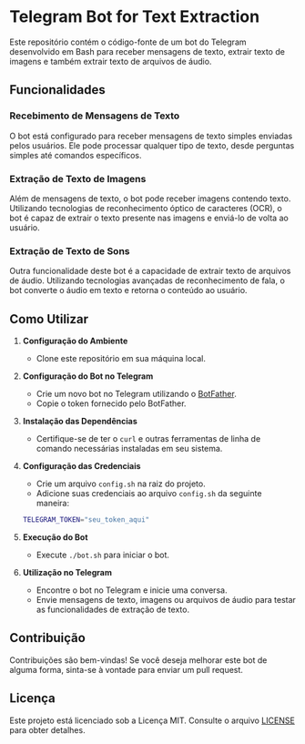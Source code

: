 # Telegram Bot for Text Extraction

Este repositório contém o código-fonte de um bot do Telegram desenvolvido em Bash para receber mensagens de texto, extrair texto de imagens e também extrair texto de arquivos de áudio.

## Funcionalidades

### Recebimento de Mensagens de Texto
O bot está configurado para receber mensagens de texto simples enviadas pelos usuários. Ele pode processar qualquer tipo de texto, desde perguntas simples até comandos específicos.

### Extração de Texto de Imagens
Além de mensagens de texto, o bot pode receber imagens contendo texto. Utilizando tecnologias de reconhecimento óptico de caracteres (OCR), o bot é capaz de extrair o texto presente nas imagens e enviá-lo de volta ao usuário.

### Extração de Texto de Sons
Outra funcionalidade deste bot é a capacidade de extrair texto de arquivos de áudio. Utilizando tecnologias avançadas de reconhecimento de fala, o bot converte o áudio em texto e retorna o conteúdo ao usuário.

## Como Utilizar

1. **Configuração do Ambiente**
   - Clone este repositório em sua máquina local.

2. **Configuração do Bot no Telegram**
   - Crie um novo bot no Telegram utilizando o [BotFather](https://core.telegram.org/bots#botfather).
   - Copie o token fornecido pelo BotFather.

3. **Instalação das Dependências**
   - Certifique-se de ter o `curl` e outras ferramentas de linha de comando necessárias instaladas em seu sistema.

4. **Configuração das Credenciais**
   - Crie um arquivo `config.sh` na raiz do projeto.
   - Adicione suas credenciais ao arquivo `config.sh` da seguinte maneira:

    ```bash
    TELEGRAM_TOKEN="seu_token_aqui"

    ```

5. **Execução do Bot**
   - Execute `./bot.sh` para iniciar o bot.

6. **Utilização no Telegram**
   - Encontre o bot no Telegram e inicie uma conversa.
   - Envie mensagens de texto, imagens ou arquivos de áudio para testar as funcionalidades de extração de texto.

## Contribuição
Contribuições são bem-vindas! Se você deseja melhorar este bot de alguma forma, sinta-se à vontade para enviar um pull request.

## Licença
Este projeto está licenciado sob a Licença MIT. Consulte o arquivo [LICENSE](LICENSE) para obter detalhes.
